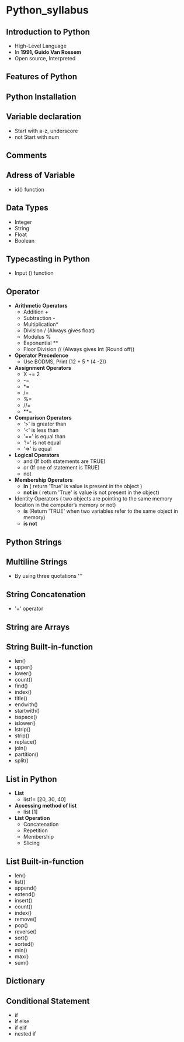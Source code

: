 # Python_syllabus

## Introduction to Python
   - High-Level Language
   - In **1991, Guido Van Rossem**
   - Open source, Interpreted
## Features of Python
## Python Installation
## Variable declaration
  - Start with a-z, underscore
  - not Start with num
## Comments
## Adress of Variable
  - id() function
## Data Types
  - Integer
  - String
  - Float
  - Boolean
## Typecasting in Python
  - Input () function
##  Operator
  - **Arithmetic Operators**
      - Addition +
      - Subtraction -
      - Multiplication*
      - Division / (Always gives float)
      - Modulus %
      - Exponential **
      - Floor Division // (Always gives Int (Round off))
  - **Operator Precedence**
      - Use BODMS,  Print (12 + 5 * (4 -2)) 
  - **Assignment Operators**
      - X += 2
      - -=
      - *=
      - /=
      - %=
      - //=
      - **=
  - **Comparison Operators**
      - '>' is greater than
      - '<' is less than
      - '==' is equal than
      - '!=' is not equal
      - '=>' is equal 
  - **Logical Operators**
      - and (If both statements are TRUE)
      - or  (If one of statement is TRUE)
      - not 
  - **Membership Operators**
     - **in** ( return 'True' is value is present in the object )
     - **not in** ( return 'True' is value is not present in the object)
   - Identity Operators ( two objects are pointing to the same memory location in the computer’s memory or not)
     - **is** (Return 'TRUE' when two variables refer to the same object in memory)
     - **is not**   
 ## Python Strings
 ## Multiline Strings 
   - By using three quotations '''
 ## String Concatenation 
   -  '+' operator
 ## String are Arrays
## String Built-in-function
  - len()
  - upper()
  - lower()
  - count()
  - find()
  - index()
  - title()
  - endwith()
  - startwith()
  - isspace()
  - islower()
  - lstrip()
  - strip()
  - replace()
  - join()
  - partition()
  - split()
## List in Python
 - **List**
     - list1= [20, 30, 40]
- **Accessing method of list**
    - list [1]
- **List Operation**
    - Concatenation
    - Repetition
    - Membership
    - Slicing

## List Built-in-function
  - len()
  - list()
  - append()
  - extend()
  - insert()
  - count()
  - index()
  - remove()
  - pop()
  - reverse()
  - sort()
  - sorted()
  - min()
  - max()
  - sum()
 ## Dictionary
 ## Conditional Statement
 - if
 - if else
 - if elif
 - nested if
